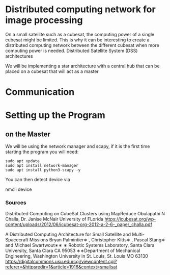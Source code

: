 # Distributed computing network for image processing
On a small satellite such as a cubesat, the computing power of a single cubesat might be limited. This is why it can be interesting to create a distributed computing network between the different cubesat when more computing power is needed.
Distributed Satellite System (DSS) architectures


We will be implementing a star architecture with a central hub that can be placed on a cubesat that will act as a master
# Communication






# Setting up the Program

## on the Master
We will be using the network manager and scapy, if it is the first time starting the program you will need:
```
sudo apt update
sudo apt install network-manager
sudo apt install python3-scapy -y
```
You can then detect device via

nmcli device














### Sources

Distributed Computing on CubeSat Clusters using MapReduce
Obulapathi N Challa, Dr. Janise McNair
University of FLorida
https://icubesat.org/wp-content/uploads/2012/06/icubesat-org-2012-a-2-6-_paper_challa.pdf



A Distributed Computing Architecture for Small Satellite
and Multi-Spacecraft Missions
Bryan Palmintier∗ , Christopher Kitts∗ , Pascal Stang∗ and Michael Swartwout∗∗
∗ Robotic Systems Laboratory, Santa Clara University, Santa Clara CA 95053
∗∗Department of Mechanical Engineering, Washington University in St. Louis, St. Louis MO 63130
https://digitalcommons.usu.edu/cgi/viewcontent.cgi?referer=&httpsredir=1&article=1916&context=smallsat